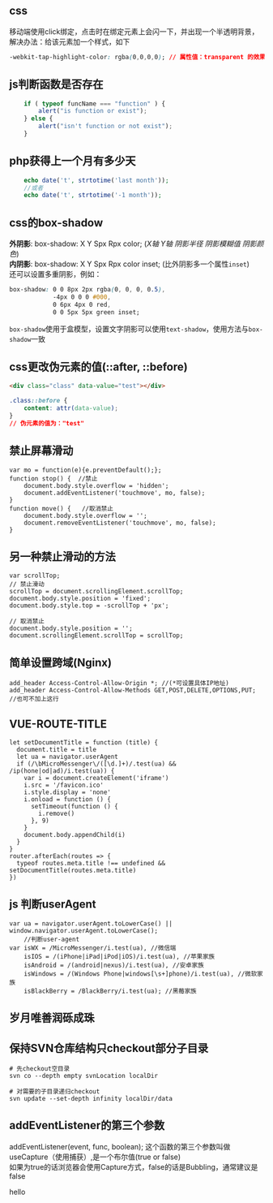 css
--------------------------------
移动端使用click绑定，点击时在绑定元素上会闪一下，并出现一个半透明背景，解决办法：给该元素加一个样式，如下
```CSS
-webkit-tap-highlight-color: rgba(0,0,0,0); // 属性值：transparent 的效果一样
```

js判断函数是否存在
--------------------------------
```javascript
    if ( typeof funcName === "function" ) {
        alert("is function or exist");
    } else {
        alert("isn't function or not exist");
    }
```

php获得上一个月有多少天
--------------------------------
```php
    echo date('t', strtotime('last month'));
    //或者
    echo date('t', strtotime('-1 month'));
```

css的box-shadow
--------------------------------
**外阴影**: box-shadow: X Y Spx Rpx color; (*X轴 Y轴 阴影半径 阴影模糊值 阴影颜色*)  
**内阴影**: box-shadow: X Y Spx Rpx color inset; (比外阴影多一个属性`inset`)  
还可以设置多重阴影，例如：
```CSS
box-shadow: 0 0 8px 2px rgba(0, 0, 0, 0.5),
            -4px 0 0 0 #000,
            0 6px 4px 0 red,
            0 0 5px 5px green inset;
```
`box-shadow`使用于盒模型，设置文字阴影可以使用`text-shadow`，使用方法与`box-shadow`一致

css更改伪元素的值(::after, ::before)
--------------------------------
```html
<div class="class" data-value="test"></div>
```
```css
.class::before {
    content: attr(data-value);
}
// 伪元素的值为："test"
```


禁止屏幕滑动
--------------------------------
```JS
var mo = function(e){e.preventDefault();};
function stop() {  //禁止
    document.body.style.overflow = 'hidden';
    document.addEventListener('touchmove', mo, false);
}
function move() {   //取消禁止
    document.body.style.overflow = '';
    document.removeEventListener('touchmove', mo, false);
}
```

另一种禁止滑动的方法
--------------------------------
```JS
var scrollTop;
// 禁止滑动
scrollTop = document.scrollingElement.scrollTop;
document.body.style.position = 'fixed';
document.body.style.top = -scrollTop + 'px';

// 取消禁止
document.body.style.position = '';
document.scrollingElement.scrollTop = scrollTop;
```

简单设置跨域(Nginx)
--------------------------------
```
add_header Access-Control-Allow-Origin *; //(*可设置具体IP地址)
add_header Access-Control-Allow-Methods GET,POST,DELETE,OPTIONS,PUT; //也可不加上这行
```

VUE-ROUTE-TITLE
--------------------------------
```JS
let setDocumentTitle = function (title) {
  document.title = title
  let ua = navigator.userAgent
  if (/\bMicroMessenger\/([\d.]+)/.test(ua) && /ip(hone|od|ad)/i.test(ua)) {
    var i = document.createElement('iframe')
    i.src = '/favicon.ico'
    i.style.display = 'none'
    i.onload = function () {
      setTimeout(function () {
        i.remove()
      }, 9)
    }
    document.body.appendChild(i)
  }
}
router.afterEach(routes => {
  typeof routes.meta.title !== undefined && setDocumentTitle(routes.meta.title)
})
```

js 判断userAgent
--------------------------------
```JS
var ua = navigator.userAgent.toLowerCase() || window.navigator.userAgent.toLowerCase();
    //判断user-agent
var isWX = /MicroMessenger/i.test(ua), //微信端
    isIOS = /(iPhone|iPad|iPod|iOS)/i.test(ua), //苹果家族
    isAndroid = /(android|nexus)/i.test(ua), //安卓家族
    isWindows = /(Windows Phone|windows[\s+]phone)/i.test(ua), //微软家族
    isBlackBerry = /BlackBerry/i.test(ua); //黑莓家族
```

岁月唯善润砾成珠
--------------------------------

保持SVN仓库结构只checkout部分子目录
--------------------------------
```
# 先checkout空目录
svn co --depth empty svnLocation localDir

# 对需要的子目录递归checkout
svn update --set-depth infinity localDir/data
```

addEventListener的第三个参数
--------------------------------
addEventListener(event, func, boolean);
这个函数的第三个参数叫做useCapture（使用捕获）,是一个布尔值(true or false)<br>如果为true的话浏览器会使用Capture方式，false的话是Bubbling，通常建议是false<br>

hello
